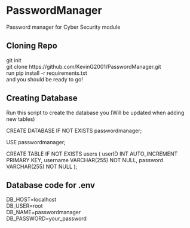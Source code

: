 # PasswordManager

Password manager for Cyber Security module

<h2>Cloning Repo</h2>
git init <br>
git clone https://github.com/KevinG2001/PasswordManager.git <br>
run pip install -r requirements.txt <br>
and you should be ready to go!

<h2>Creating Database</h2>
Run this script to create the database you
(Will be updated when adding new tables)<br>

CREATE DATABASE IF NOT EXISTS passwordmanager;

USE passwordmanager;

CREATE TABLE IF NOT EXISTS users (
    userID INT AUTO_INCREMENT PRIMARY KEY,
    username VARCHAR(255) NOT NULL,
    password VARCHAR(255) NOT NULL
);

<h2>Database code for .env</h2>
DB_HOST=localhost<br>
DB_USER=root<br>
DB_NAME=passwordmanager<br>
DB_PASSWORD=your_password
